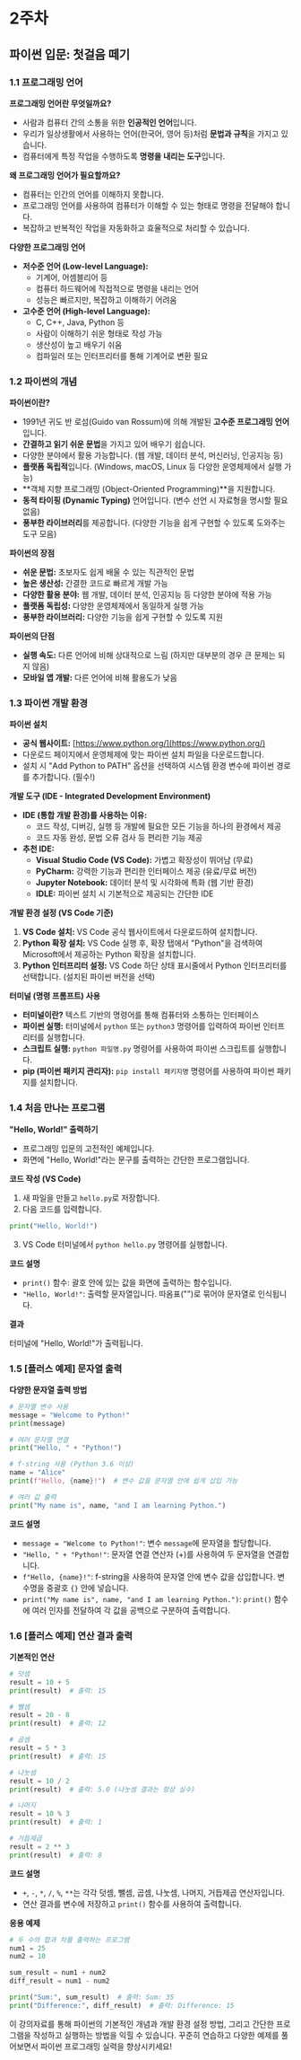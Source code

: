 # 2주차
## 파이썬 입문: 첫걸음 떼기

### 1.1 프로그래밍 언어

**프로그래밍 언어란 무엇일까요?**

*   사람과 컴퓨터 간의 소통을 위한 **인공적인 언어**입니다.
*   우리가 일상생활에서 사용하는 언어(한국어, 영어 등)처럼 **문법과 규칙**을 가지고 있습니다.
*   컴퓨터에게 특정 작업을 수행하도록 **명령을 내리는 도구**입니다.

**왜 프로그래밍 언어가 필요할까요?**

*   컴퓨터는 인간의 언어를 이해하지 못합니다.
*   프로그래밍 언어를 사용하여 컴퓨터가 이해할 수 있는 형태로 명령을 전달해야 합니다.
*   복잡하고 반복적인 작업을 자동화하고 효율적으로 처리할 수 있습니다.

**다양한 프로그래밍 언어**

*   **저수준 언어 (Low-level Language):**
    *   기계어, 어셈블리어 등
    *   컴퓨터 하드웨어에 직접적으로 명령을 내리는 언어
    *   성능은 빠르지만, 복잡하고 이해하기 어려움
*   **고수준 언어 (High-level Language):**
    *   C, C++, Java, Python 등
    *   사람이 이해하기 쉬운 형태로 작성 가능
    *   생산성이 높고 배우기 쉬움
    *   컴파일러 또는 인터프리터를 통해 기계어로 변환 필요

### 1.2 파이썬의 개념

**파이썬이란?**

*   1991년 귀도 반 로섬(Guido van Rossum)에 의해 개발된 **고수준 프로그래밍 언어**입니다.
*   **간결하고 읽기 쉬운 문법**을 가지고 있어 배우기 쉽습니다.
*   다양한 분야에서 활용 가능합니다. (웹 개발, 데이터 분석, 머신러닝, 인공지능 등)
*   **플랫폼 독립적**입니다. (Windows, macOS, Linux 등 다양한 운영체제에서 실행 가능)
*   **객체 지향 프로그래밍 (Object-Oriented Programming)**을 지원합니다.
*   **동적 타이핑 (Dynamic Typing)** 언어입니다. (변수 선언 시 자료형을 명시할 필요 없음)
*   **풍부한 라이브러리**를 제공합니다. (다양한 기능을 쉽게 구현할 수 있도록 도와주는 도구 모음)

**파이썬의 장점**

*   **쉬운 문법:** 초보자도 쉽게 배울 수 있는 직관적인 문법
*   **높은 생산성:** 간결한 코드로 빠르게 개발 가능
*   **다양한 활용 분야:** 웹 개발, 데이터 분석, 인공지능 등 다양한 분야에 적용 가능
*   **플랫폼 독립성:** 다양한 운영체제에서 동일하게 실행 가능
*   **풍부한 라이브러리:** 다양한 기능을 쉽게 구현할 수 있도록 지원

**파이썬의 단점**

*   **실행 속도:** 다른 언어에 비해 상대적으로 느림 (하지만 대부분의 경우 큰 문제는 되지 않음)
*   **모바일 앱 개발:** 다른 언어에 비해 활용도가 낮음

### 1.3 파이썬 개발 환경

**파이썬 설치**

*   **공식 웹사이트:** [https://www.python.org/](https://www.python.org/)
*   다운로드 페이지에서 운영체제에 맞는 파이썬 설치 파일을 다운로드합니다.
*   설치 시 "Add Python to PATH" 옵션을 선택하여 시스템 환경 변수에 파이썬 경로를 추가합니다. (필수!)

**개발 도구 (IDE - Integrated Development Environment)**

*   **IDE (통합 개발 환경)를 사용하는 이유:**
    *   코드 작성, 디버깅, 실행 등 개발에 필요한 모든 기능을 하나의 환경에서 제공
    *   코드 자동 완성, 문법 오류 검사 등 편리한 기능 제공
*   **추천 IDE:**
    *   **Visual Studio Code (VS Code):** 가볍고 확장성이 뛰어남 (무료)
    *   **PyCharm:** 강력한 기능과 편리한 인터페이스 제공 (유료/무료 버전)
    *   **Jupyter Notebook:** 데이터 분석 및 시각화에 특화 (웹 기반 환경)
    *   **IDLE:** 파이썬 설치 시 기본적으로 제공되는 간단한 IDE

**개발 환경 설정 (VS Code 기준)**

1.  **VS Code 설치:** VS Code 공식 웹사이트에서 다운로드하여 설치합니다.
2.  **Python 확장 설치:** VS Code 실행 후, 확장 탭에서 "Python"을 검색하여 Microsoft에서 제공하는 Python 확장을 설치합니다.
3.  **Python 인터프리터 설정:** VS Code 하단 상태 표시줄에서 Python 인터프리터를 선택합니다. (설치된 파이썬 버전을 선택)

**터미널 (명령 프롬프트) 사용**

*   **터미널이란?** 텍스트 기반의 명령어를 통해 컴퓨터와 소통하는 인터페이스
*   **파이썬 실행:** 터미널에서 `python` 또는 `python3` 명령어를 입력하여 파이썬 인터프리터를 실행합니다.
*   **스크립트 실행:** `python 파일명.py` 명령어를 사용하여 파이썬 스크립트를 실행합니다.
*   **pip (파이썬 패키지 관리자):** `pip install 패키지명` 명령어를 사용하여 파이썬 패키지를 설치합니다.

### 1.4 처음 만나는 프로그램

**"Hello, World!" 출력하기**

*   프로그래밍 입문의 고전적인 예제입니다.
*   화면에 "Hello, World!"라는 문구를 출력하는 간단한 프로그램입니다.

**코드 작성 (VS Code)**

1.  새 파일을 만들고 `hello.py`로 저장합니다.
2.  다음 코드를 입력합니다.

```python
print("Hello, World!")
```

3.  VS Code 터미널에서 `python hello.py` 명령어를 실행합니다.

**코드 설명**

*   `print()` 함수: 괄호 안에 있는 값을 화면에 출력하는 함수입니다.
*   `"Hello, World!"`: 출력할 문자열입니다. 따옴표("")로 묶어야 문자열로 인식됩니다.

**결과**

터미널에 "Hello, World!"가 출력됩니다.

### 1.5 [플러스 예제] 문자열 출력

**다양한 문자열 출력 방법**

```python
# 문자열 변수 사용
message = "Welcome to Python!"
print(message)

# 여러 문자열 연결
print("Hello, " + "Python!")

# f-string 사용 (Python 3.6 이상)
name = "Alice"
print(f"Hello, {name}!")  # 변수 값을 문자열 안에 쉽게 삽입 가능

# 여러 값 출력
print("My name is", name, "and I am learning Python.")
```

**코드 설명**

*   `message = "Welcome to Python!"`: 변수 `message`에 문자열을 할당합니다.
*   `"Hello, " + "Python!"`: 문자열 연결 연산자 (+)를 사용하여 두 문자열을 연결합니다.
*   `f"Hello, {name}!"`: f-string을 사용하여 문자열 안에 변수 값을 삽입합니다.  변수명을 중괄호 `{}` 안에 넣습니다.
*   `print("My name is", name, "and I am learning Python.")`:  `print()` 함수에 여러 인자를 전달하여 각 값을 공백으로 구분하여 출력합니다.

### 1.6 [플러스 예제] 연산 결과 출력

**기본적인 연산**

```python
# 덧셈
result = 10 + 5
print(result)  # 출력: 15

# 뺄셈
result = 20 - 8
print(result)  # 출력: 12

# 곱셈
result = 5 * 3
print(result)  # 출력: 15

# 나눗셈
result = 10 / 2
print(result)  # 출력: 5.0 (나눗셈 결과는 항상 실수)

# 나머지
result = 10 % 3
print(result)  # 출력: 1

# 거듭제곱
result = 2 ** 3
print(result)  # 출력: 8
```

**코드 설명**

*   `+`, `-`, `*`, `/`, `%`, `**`는 각각 덧셈, 뺄셈, 곱셈, 나눗셈, 나머지, 거듭제곱 연산자입니다.
*   연산 결과를 변수에 저장하고 `print()` 함수를 사용하여 출력합니다.

**응용 예제**

```python
# 두 수의 합과 차를 출력하는 프로그램
num1 = 25
num2 = 10

sum_result = num1 + num2
diff_result = num1 - num2

print("Sum:", sum_result)  # 출력: Sum: 35
print("Difference:", diff_result)  # 출력: Difference: 15
```

이 강의자료를 통해 파이썬의 기본적인 개념과 개발 환경 설정 방법, 그리고 간단한 프로그램을 작성하고 실행하는 방법을 익힐 수 있습니다.  꾸준히 연습하고 다양한 예제를 풀어보면서 파이썬 프로그래밍 실력을 향상시키세요!
